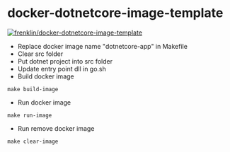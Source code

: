 # docker-dotnetcore-image-template

[![frenklin/docker-dotnetcore-image-template](http://dockeri.co/image/frenklin/docker-dotnetcore-image-template)](https://registry.hub.docker.com/u/frenklin/docker-dotnetcore-image-template/)

- Replace docker image name "dotnetcore-app" in Makefile
- Clear src folder
- Put dotnet project into src folder
- Update entry point dll in go.sh 
- Build docker image
```
make build-image
```
- Run docker image
```
make run-image
```
- Run remove docker image
```
make clear-image 
```

